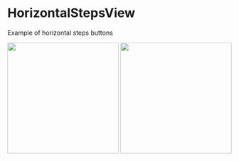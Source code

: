 # HorizontalStepsView

Example of horizontal steps buttons 

<img src="https://habrastorage.org/web/94b/7bc/373/94b7bc3739bb427eafcd090281c65460.png" width="250" />
<img src="https://habrastorage.org/web/b79/044/2eb/b790442eb5c94bcbb941330ae7a10784.png" width="250" />
